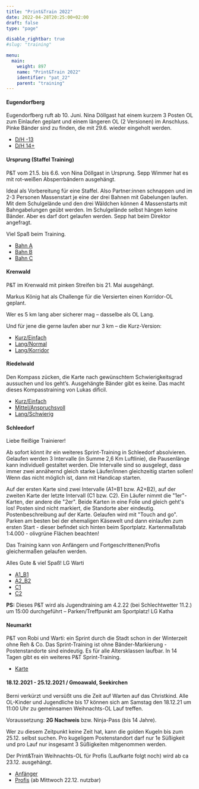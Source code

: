 ```yaml
---
title: "Print&Train 2022"
date: 2022-04-28T20:25:00+02:00
draft: false
type: "page"

disable_rightbar: true
#slug: "training"

menu:
  main:
    weight: 897
    name: "Print&Train 2022"
    identifier: "pat_22"
    parent: "training"
---
```


#### Eugendorfberg

Eugendorfberg ruft ab 10. Juni. Nina Döllgast hat einem kurzem 3 Posten OL zum Einlaufen geplant und einem längeren OL (2 Versionen) im Anschluss.
Pinke Bänder sind zu finden, die mit 29.6. wieder eingeholt werden.

+ [D/H -13](Eugendorfer%20Berg%20Training%20D_H-13%20Juni22.pdf)
+ [D/H 14+](Eugendorfer%20Berg%20Training%20D_H14%20Juni22.pdf)

#### Ursprung (Staffel Training)

P&T vom 21.5. bis 6.6. von Nina Döllgast in Ursprung. Sepp Wimmer hat es mit rot-weißen Absperrbändern ausgehängt.

Ideal als Vorbereitung für eine Staffel. Also Partner:innen schnappen und im 2-3 Personen Massenstart je eine der drei Bahnen mit Gabelungen laufen. Mit dem Schulgelände und den drei Wäldchen können 4 Massenstarts mit Bahngabelungen geübt werden. Im Schulgelände selbst hängen keine Bänder. Aber es darf dort gelaufen werden. Sepp hat beim Direktor angefragt.

Viel Spaß beim Training.

+ [Bahn A](Staffeltraining_Ursprung.Lang_AMai22.pdf)
+ [Bahn B](Staffeltraining_Ursprung.Lang_BMai22.pdf)
+ [Bahn C](Staffeltraining_Ursprung.Lang_CMai22.pdf)

#### Krenwald

P&T im Krenwald mit pinken Streifen bis 21. Mai ausgehängt.

Markus König hat als Challenge für die Versierten einen Korridor-OL geplant.

Wer es 5 km lang aber sicherer mag – dasselbe als OL Lang.

Und für jene die gerne laufen aber nur 3 km – die Kurz-Version:

+ [Kurz/Einfach](PAT_Krenwald.Kurz_Starter.pdf)
+ [Lang/Normal](PAT_Krenwald.Lang_Fortgeschr.pdf)
+ [Lang/Korridor](PAT_Krenwald_Korridor.Lang_Fortgeschr.pdf)

#### Riedelwald

Den Kompass zücken, die Karte nach gewünschtem Schwierigkeitsgrad aussuchen und los geht’s. Ausgehängte Bänder gibt es keine. Das macht dieses Kompasstraining von Lukas dificil.

+ [Kurz/Einfach](KW%206%20-%20Kompass-Training%20-%20Riedelwald.Kurz_Einfach.pdf)
+ [Mittel/Anspruchsvoll](KW%206%20-%20Kompass-Training%20-%20Riedelwald.Mittel_Anspruchsvoll.pdf)
+ [Lang/Schwierig](KW%206%20-%20Kompass-Training%20-%20Riedelwald.Lang_Schwierig.pdf)

#### Schleedorf

Liebe fleißige Trainierer!

Ab sofort könnt ihr ein weiteres Sprint-Training in Schleedorf absolvieren. Gelaufen werden 3 Intervalle (in Summe 2,6 Km Luftlinie), die Pausenlänge kann individuell gestaltet werden. Die Intervalle sind so ausgelegt, dass immer zwei annähernd gleich starke Läufer/innen gleichzeitig starten sollen! Wenn das nicht möglich ist, dann mit Handicap starten.

Auf der ersten Karte sind zwei Intervalle (A1+B1 bzw. A2+B2), auf der zweiten Karte der letzte Intervall (C1 bzw. C2). Ein Läufer nimmt die "1er"-Karten, der andere die "2er". Beide Karten in eine Folie und gleich geht's los! Posten sind nicht markiert, die Standorte aber eindeutig. Postenbeschreibung auf der Karte. Gelaufen wird mit "Touch and go". Parken am besten bei der ehemaligen Käsewelt und dann einlaufen zum ersten Start - dieser befindet sich hinten beim Sportplatz. Kartenmaßstab 1:4.000 - olivgrüne Flächen beachten!

Das Training kann von Anfängern und Fortgeschrittenen/Profis gleichermaßen gelaufen werden.

Alles Gute & viel Spaß! LG Warti

+ [A1_B1](Sprint-Training-Schleedorf.A1__B1.pdf)
+ [A2_B2](Sprint-Training-Schleedorf.A2__B2.pdf)
+ [C1](Sprint-Training-Schleedorf.C1.pdf)
+ [C2](Sprint-Training-Schleedorf.C2.pdf)

**PS:** Dieses P&T wird als Jugendtraining am 4.2.22 (bei Schlechtwetter 11.2.) um 15:00 durchgeführt – Parken/Treffpunkt am Sportplatz! LG Katha

#### Neumarkt

P&T von Robi und Warti: ein Sprint durch die Stadt schon in der Winterzeit ohne Reh & Co.
Das Sprint-Training ist ohne Bänder-Markierung -  Postenstandorte sind eindeutig. Es für alle Altersklassen laufbar.
In 14 Tagen gibt es ein weiteres P&T Sprint-Training.

+ [Karte](Print_and_Train_Neumarkt_von_Warti_und_Robi.pdf)

#### 18.12.2021 - 25.12.2021 / Gmoawald, Seekirchen

Berni verkürzt und versüßt uns die Zeit auf Warten auf das Christkind. Alle OL-Kinder und Jugendliche bis 17 können sich am Samstag den 18.12.21 um 11:00 Uhr zu gemeinsamen Weihnachts-OL Lauf treffen.

Voraussetzung: **2G Nachweis** bzw. Ninja-Pass (bis 14 Jahre).

Wer zu diesem Zeitpunkt keine Zeit hat, kann die golden Kugeln bis zum 25.12. selbst suchen. Pro kugeligem Postenstandort darf nur 1e Süßigkeit und pro Lauf nur insgesamt 3 Süßigkeiten mitgenommen werden.

Der Print&Train Weihnachts-OL für Profis (Laufkarte folgt noch) wird ab ca 23.12. ausgehängt.

+ [Anfänger](21_12_19_WeihnachtsOL21Anfängerinnen.pdf)
+ [Profis](Weihn21Profi.pdf) (ab Mittwoch 22.12. nutzbar)

